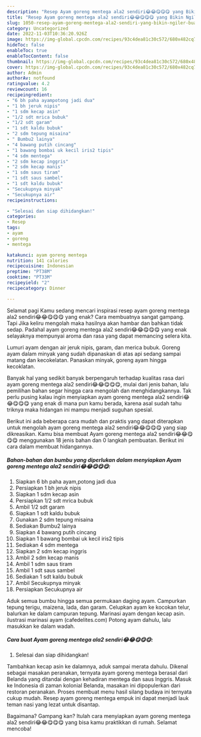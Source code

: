 ```yaml
---
description: "Resep Ayam goreng mentega ala2 sendiri😂😂😋😋😋 yang Bikin Ngiler, Buat Buka Puasa Enak"
title: "Resep Ayam goreng mentega ala2 sendiri😂😂😋😋😋 yang Bikin Ngiler, Buat Buka Puasa Enak"
slug: 1050-resep-ayam-goreng-mentega-ala2-sendiri-yang-bikin-ngiler-buat-buka-puasa-enak
category: Uncategorized
date: 2022-11-03T10:36:20.926Z
image: https://img-global.cpcdn.com/recipes/93c4dea81c30c572/680x482cq70/ayam-goreng-mentega-ala2-sendiri-foto-resep-utama.jpg
hideToc: false
enableToc: true
enableTocContent: false
thumbnail: https://img-global.cpcdn.com/recipes/93c4dea81c30c572/680x482cq70/ayam-goreng-mentega-ala2-sendiri-foto-resep-utama.jpg
cover: https://img-global.cpcdn.com/recipes/93c4dea81c30c572/680x482cq70/ayam-goreng-mentega-ala2-sendiri-foto-resep-utama.jpg
author: Admin
authorAv: notfound
ratingvalue: 4.2
reviewcount: 16
recipeingredient:
- "6 bh paha ayampotong jadi dua"
- "1 bh jeruk nipis"
- "1 sdm kecap asin"
- "1/2 sdt mrica bubuk"
- "1/2 sdt garam"
- "1 sdt kaldu bubuk"
- "2 sdm tepung misaina"
- " Bumbu2 lainya"
- "4 bawang putih cincang"
- "1 bawang bombai uk kecil iris2 tipis"
- "4 sdm mentega"
- "2 sdm kecap inggris"
- "2 sdm kecap manis"
- "1 sdm saus tiram"
- "1 sdt saus sambel"
- "1 sdt kaldu bubuk"
- "Secukupnya minyak"
- "Secukupnya air"
recipeinstructions:

- "Selesai dan siap dihidangkan!"
categories:
- Resep
tags:
- ayam
- goreng
- mentega

katakunci: ayam goreng mentega 
nutrition: 141 calories
recipecuisine: Indonesian
preptime: "PT38M"
cooktime: "PT33M"
recipeyield: "2"
recipecategory: Dinner

---
```



Selamat pagi Kamu sedang mencari inspirasi resep ayam goreng mentega ala2 sendiri😂😂😋😋😋 yang enak? Cara membuatnya sangat gampang. Tapi Jika keliru mengolah maka hasilnya akan hambar dan bahkan tidak sedap. Padahal ayam goreng mentega ala2 sendiri😂😂😋😋😋 yang enak selayaknya mempunyai aroma dan rasa yang dapat memancing selera kita.


Lumuri ayam dengan air jeruk nipis, garam, dan merica bubuk. Goreng ayam dalam minyak yang sudah dipanaskan di atas api sedang sampai matang dan kecokelatan. Panaskan minyak, goreng ayam hingga kecoklatan.

Banyak hal yang sedikit banyak berpengaruh terhadap kualitas rasa dari ayam goreng mentega ala2 sendiri😂😂😋😋😋, mulai dari jenis bahan, lalu pemilihan bahan segar hingga cara mengolah dan menghidangkannya. Tak perlu pusing kalau ingin menyiapkan ayam goreng mentega ala2 sendiri😂😂😋😋😋 yang enak di mana pun kamu berada, karena asal sudah tahu triknya maka hidangan ini mampu menjadi suguhan spesial.


Berikut ini ada beberapa cara mudah dan praktis yang dapat diterapkan untuk mengolah ayam goreng mentega ala2 sendiri😂😂😋😋😋 yang siap dikreasikan. Kamu bisa membuat Ayam goreng mentega ala2 sendiri😂😂😋😋😋 menggunakan 18 jenis bahan dan 0 langkah pembuatan. Berikut ini cara dalam membuat hidangannya.

<!--inarticleads1-->

##### Bahan-bahan dan bumbu yang diperlukan dalam menyiapkan Ayam goreng mentega ala2 sendiri😂😂😋😋😋:

1. Siapkan 6 bh paha ayam,potong jadi dua
1. Persiapkan 1 bh jeruk nipis
1. Siapkan 1 sdm kecap asin
1. Persiapkan 1/2 sdt mrica bubuk
1. Ambil 1/2 sdt garam
1. Siapkan 1 sdt kaldu bubuk
1. Gunakan 2 sdm tepung misaina
1. Sediakan  Bumbu2 lainya
1. Siapkan 4 bawang putih cincang
1. Siapkan 1 bawang bombai uk kecil iris2 tipis
1. Sediakan 4 sdm mentega
1. Siapkan 2 sdm kecap inggris
1. Ambil 2 sdm kecap manis
1. Ambil 1 sdm saus tiram
1. Ambil 1 sdt saus sambel
1. Sediakan 1 sdt kaldu bubuk
1. Ambil Secukupnya minyak
1. Persiapkan Secukupnya air


Aduk semua bumbu hingga semua permukaan daging ayam. Campurkan tepung terigu, maizena, lada, dan garam. Celupkan ayam ke kocokan telur, balurkan ke dalam campuran tepung. Marinasi ayam dengan kecap asin. ilustrasi marinasi ayam (cafedelites.com) Potong ayam dahulu, lalu masukkan ke dalam wadah. 

<!--inarticleads2-->

##### Cara buat Ayam goreng mentega ala2 sendiri😂😂😋😋😋:


1. Selesai dan siap dihidangkan!

Tambahkan kecap asin ke dalamnya, aduk sampai merata dahulu. Dikenal sebagai masakan peranakan, ternyata ayam goreng mentega berasal dari Belanda yang ditandai dengan kehadiran mentega dan saus Inggris. Masuk ke Indonesia di zaman kolonial Belanda, masakan ini dipopulerkan dari restoran peranakan. Proses membuat menu hasil silang budaya ini ternyata cukup mudah. Resep ayam goreng mentega empuk ini dapat menjadi lauk teman nasi yang lezat untuk disantap. 

Bagaimana? Gampang kan? Itulah cara menyiapkan ayam goreng mentega ala2 sendiri😂😂😋😋😋 yang bisa kamu praktikkan di rumah. Selamat mencoba!
